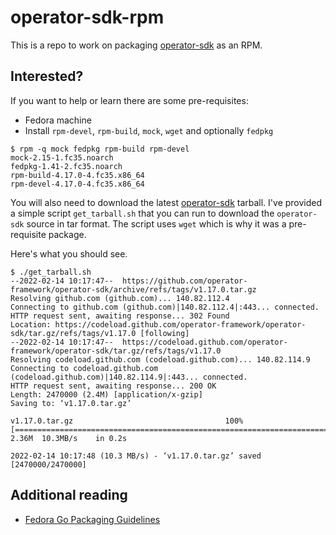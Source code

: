 # operator-sdk-rpm

This is a repo to work on packaging [operator-sdk][operator-sdk] as an RPM.

## Interested?
If you want to help or learn there are some pre-requisites:

* Fedora machine
* Install `rpm-devel`, `rpm-build`, `mock`, `wget` and optionally `fedpkg`

```
$ rpm -q mock fedpkg rpm-build rpm-devel
mock-2.15-1.fc35.noarch
fedpkg-1.41-2.fc35.noarch
rpm-build-4.17.0-4.fc35.x86_64
rpm-devel-4.17.0-4.fc35.x86_64
```

You will also need to download the latest [operator-sdk][operator-sdk] tarball.
I've provided a simple script `get_tarball.sh` that you can run to download the
`operator-sdk` source in tar format. The script uses `wget` which is why it was
a pre-requisite package.

Here's what you should see.

```
$ ./get_tarball.sh
--2022-02-14 10:17:47--  https://github.com/operator-framework/operator-sdk/archive/refs/tags/v1.17.0.tar.gz
Resolving github.com (github.com)... 140.82.112.4
Connecting to github.com (github.com)|140.82.112.4|:443... connected.
HTTP request sent, awaiting response... 302 Found
Location: https://codeload.github.com/operator-framework/operator-sdk/tar.gz/refs/tags/v1.17.0 [following]
--2022-02-14 10:17:47--  https://codeload.github.com/operator-framework/operator-sdk/tar.gz/refs/tags/v1.17.0
Resolving codeload.github.com (codeload.github.com)... 140.82.114.9
Connecting to codeload.github.com (codeload.github.com)|140.82.114.9|:443... connected.
HTTP request sent, awaiting response... 200 OK
Length: 2470000 (2.4M) [application/x-gzip]
Saving to: ‘v1.17.0.tar.gz’

v1.17.0.tar.gz                                  100%[=====================================================================================================>]   2.36M  10.3MB/s    in 0.2s

2022-02-14 10:17:48 (10.3 MB/s) - ‘v1.17.0.tar.gz’ saved [2470000/2470000]
```

## Additional reading
* [Fedora Go Packaging Guidelines][fedora-go-guidelines]

[operator-sdk]: https://github.com/operator-framework/operator-sdk
[fedora-go-guidelines]: https://docs.fedoraproject.org/en-US/packaging-guidelines/Golang/
[sdk-117]: https://github.com/operator-framework/operator-sdk/archive/refs/tags/v1.17.0.tar.gz
